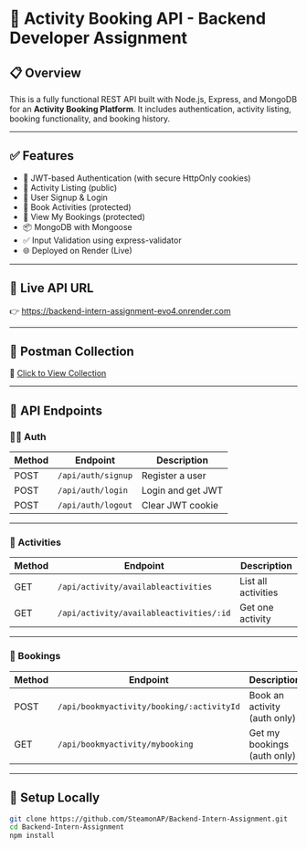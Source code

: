 # 🧠 Activity Booking API - Backend Developer Assignment 

## 📋 Overview

This is a fully functional REST API built with Node.js, Express, and MongoDB for an **Activity Booking Platform**. It includes authentication, activity listing, booking functionality, and booking history.

---

## ✅ Features

- 🔐 JWT-based Authentication (with secure HttpOnly cookies)
- 📅 Activity Listing (public)
- 📝 User Signup & Login
- 📌 Book Activities (protected)
- 📖 View My Bookings (protected)
- 📦 MongoDB with Mongoose
- ✅ Input Validation using express-validator
- 🌐 Deployed on Render (Live)

---

## 🔗 Live API URL

👉 https://backend-intern-assignment-evo4.onrender.com

---

## 📮 Postman Collection

🔗 [Click to View Collection](https://assignment-0634.postman.co/workspace/Activity-Booking-API---MeetX-As~2f148b0d-fc80-42ab-9840-f0f16c723a60/collection/38024784-ab94b7dc-81c4-4091-8a85-5f2f1fc68833?action=share&creator=38024784&active-environment=38024784-f1c68e56-7c6b-407d-b052-0425884c18eb)

---

## 🧪 API Endpoints

### 🧍‍♂️ Auth
| Method | Endpoint             | Description           |
|--------|----------------------|-----------------------|
| POST   | `/api/auth/signup`   | Register a user       |
| POST   | `/api/auth/login`    | Login and get JWT     |
| POST   | `/api/auth/logout`   | Clear JWT cookie      |

---

### 🎯 Activities
| Method | Endpoint                               | Description            |
|--------|----------------------------------------|------------------------|
| GET    | `/api/activity/availableactivities`     | List all activities    |
| GET    | `/api/activity/availableactivities/:id` | Get one activity       |

---

### 📌 Bookings
| Method | Endpoint                                      | Description                    |
|--------|-----------------------------------------------|--------------------------------|
| POST   | `/api/bookmyactivity/booking/:activityId`     | Book an activity (auth only)   |
| GET    | `/api/bookmyactivity/mybooking`               | Get my bookings (auth only)    |

---

## 🔧 Setup Locally

```bash
git clone https://github.com/SteamonAP/Backend-Intern-Assignment.git
cd Backend-Intern-Assignment
npm install
